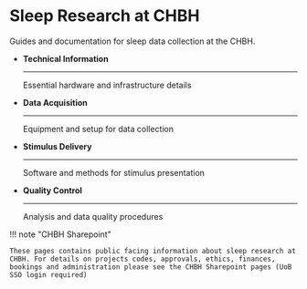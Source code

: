 # Sleep Research at CHBH

Guides and documentation for sleep data collection at the CHBH.


<div class="grid cards" markdown>

-   **Technical Information**

    ---

    Essential hardware and infrastructure details


-   **Data Acquisition**

    ---

    Equipment and setup for data collection


-   **Stimulus Delivery**

    ---

    Software and methods for stimulus presentation


-   **Quality Control**

    ---

    Analysis and data quality procedures


</div>


!!! note "CHBH Sharepoint"

    These pages contains public facing information about sleep research at CHBH. For details on projects codes, approvals, ethics, finances, bookings and administration please see the CHBH Sharepoint pages (UoB SSO login required)
